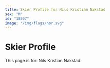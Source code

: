 ```yaml
---
title: Skier Profile for Nils Kristian Nakstad
sex: "M"
id: "18507"
image: "/img/flags/nor.svg" 
---
```


# Skier Profile

This page is for: Nils Kristian Nakstad.
    